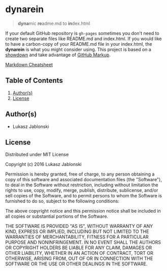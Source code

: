 # dynarein
> **dyna**mic **re**adme.md to **in**dex.html

If your default GitHub repository is `gh-pages` sometimes you don't need to create two separate files like README.md and index.html. If you would like to have a carbon-copy of your README.md file in your index.html, the **dynarein** is what you might consider using. This project is based on a [showdown](https://github.com/showdownjs/showdown) and take advantage of [GitHub Markup](https://github.com/github/markup).

[Markdown Cheatsheet](https://github.com/adam-p/markdown-here/wiki/Markdown-Cheatsheet)

## Table of Contents
1. [Author(s)](#authors)
1. [License](#license)

## Author(s)
*   Lukasz Jablonski

## License
Distributed under MIT License

Copyright (c) 2016 Lukasz Jablonski


Permission is hereby granted, free of charge, to any person obtaining a copy
of this software and associated documentation files (the "Software"), to deal
in the Software without restriction, including without limitation the rights
to use, copy, modify, merge, publish, distribute, sublicense, and/or sell
copies of the Software, and to permit persons to whom the Software is
furnished to do so, subject to the following conditions:


The above copyright notice and this permission notice shall be included in
all copies or substantial portions of the Software.


THE SOFTWARE IS PROVIDED "AS IS", WITHOUT WARRANTY OF ANY KIND, EXPRESS OR
IMPLIED, INCLUDING BUT NOT LIMITED TO THE WARRANTIES OF MERCHANTABILITY,
FITNESS FOR A PARTICULAR PURPOSE AND NONINFRINGEMENT.  IN NO EVENT SHALL THE
AUTHORS OR COPYRIGHT HOLDERS BE LIABLE FOR ANY CLAIM, DAMAGES OR OTHER
LIABILITY, WHETHER IN AN ACTION OF CONTRACT, TORT OR OTHERWISE, ARISING FROM,
OUT OF OR IN CONNECTION WITH THE SOFTWARE OR THE USE OR OTHER DEALINGS IN
THE SOFTWARE.
